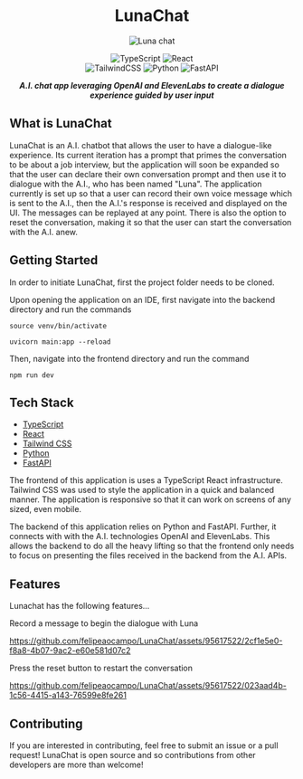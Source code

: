 
<div align="center">

# LunaChat


![Luna chat](https://github.com/felipeaocampo/LunaChat/assets/95617522/cf6d6acf-2a67-4567-9764-b0c9b4cfba6e)

![TypeScript](https://img.shields.io/badge/typescript-%23007ACC.svg?style=for-the-badge&logo=typescript&logoColor=white) 
![React](https://img.shields.io/badge/react-%2320232a.svg?style=for-the-badge&logo=react&logoColor=%2361DAFB)<br>
![TailwindCSS](https://img.shields.io/badge/tailwindcss-%2338B2AC.svg?style=for-the-badge&logo=tailwind-css&logoColor=white)
![Python](https://img.shields.io/badge/python-3670A0?style=for-the-badge&logo=python&logoColor=ffdd54)
![FastAPI](https://img.shields.io/badge/FastAPI-005571?style=for-the-badge&logo=fastapi)


<strong><em>A.I. chat app leveraging OpenAI and ElevenLabs to create a dialogue experience guided by user input</em></strong>

</div>


## What is LunaChat
LunaChat is an A.I. chatbot that allows the user to have a dialogue-like experience. Its current iteration has a prompt that primes the conversation to be about a job interview, but the application will soon be expanded so that the user can declare their own conversation prompt and then use it to dialogue with the A.I., who has been named "Luna". The application currently is set up so that a user can record their own voice message which is sent to the A.I., then the A.I.'s response is received and displayed on the UI. The messages can be replayed at any point. There is also the option to reset the conversation, making it so that the user can start the conversation with the A.I. anew. 

## Getting Started
In order to initiate LunaChat, first the project folder needs to be cloned. 

Upon opening the application on an IDE, first navigate into the backend directory and run the commands

```
source venv/bin/activate

uvicorn main:app --reload
```
Then, navigate into the frontend directory and run the command

```
npm run dev
```

## Tech Stack
- [TypeScript](https://www.typescriptlang.org/)
- [React](https://react.dev/)
- [Tailwind CSS](https://tailwindcss.com/)
- [Python](https://www.python.org/)
- [FastAPI](https://fastapi.tiangolo.com/)

The frontend of this application is uses a TypeScript React infrastructure. Tailwind CSS was used to style the application in a quick and balanced manner. The application is responsive so that it can work on screens of any sized, even mobile.

The backend of this application relies on Python and FastAPI. Further, it connects with with the A.I. technologies OpenAI and ElevenLabs. This allows the backend to do all the heavy lifting so that the frontend only needs to focus on presenting the files received in the backend from the A.I. APIs.

## Features
Lunachat has the following features...

Record a message to begin the dialogue with Luna

https://github.com/felipeaocampo/LunaChat/assets/95617522/2cf1e5e0-f8a8-4b07-9ac2-e60e581d07c2

Press the reset button to restart the conversation

https://github.com/felipeaocampo/LunaChat/assets/95617522/023aad4b-1c56-4415-a143-76599e8fe261

## Contributing

If you are interested in contributing, feel free to submit an issue or a pull request! LunaChat is open source and so contributions from other developers are more than welcome!


